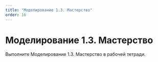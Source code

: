 ```yaml
---
title: "Моделирование 1.3. Мастерство"
order: 16
---
```


# Моделирование 1.3. Мастерство

Выполните Моделирование 1.3. Мастерство в рабочей тетради.